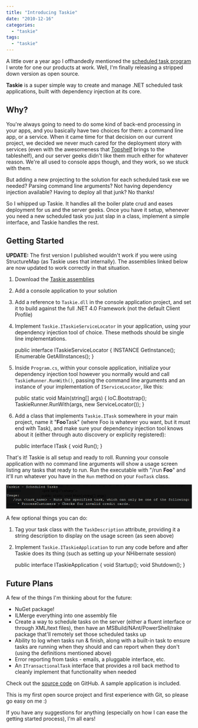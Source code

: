 ```yaml
---
title: "Introducing Taskie"
date: "2010-12-16"
categories: 
  - "taskie"
tags: 
  - "taskie"
---
```


A little over a year ago I offhandedly mentioned the [scheduled task program](http://darrell.mozingo.net/2009/09/15/injecting-all-instances-of-a-given-type/) I wrote for one our products at work. Well, I'm finally releasing a stripped down version as open source.

**Taskie** is a super simple way to create and manage .NET scheduled task applications, built with dependency injection at its core.

## Why?

You're always going to need to do some kind of back-end processing in your apps, and you basically have two choices for them: a command line app, or a service. When it came time for that decision on our current project, we decided we never much cared for the deployment story with services (even with the awesomeness that [Topshelf](http://topshelf-project.com/) brings to the tableshelf), and our server geeks didn't like them much either for whatever reason. We're all used to console apps though, and they work, so we stuck with them.

But adding a new projecting to the solution for each scheduled task exe we needed? Parsing command line arguments? Not having dependency injection available? Having to deploy all that junk? No thanks!

So I whipped up Taskie. It handles all the boiler plate crud and eases deployment for us and the server geeks. Once you have it setup, whenever you need a new scheduled task you just slap in a class, implement a simple interface, and Taskie handles the rest.

## Getting Started

**UPDATE:** The first version I published wouldn't work if you were using StructureMap (as Taskie uses that internally). The assemblies linked below are now updated to work correctly in that situation.

1. Download the [Taskie assemblies](https://github.com/downloads/DarrellMozingo/Taskie/Taskie.dll)
2. Add a console application to your solution
3. Add a reference to `Taskie.dll` in the console application project, and set it to build against the full .NET 4.0 Framework (not the default Client Profile)
4. Implement `Taskie.ITaskieServiceLocator` in your application, using your dependency injection tool of choice. These methods should be single line implementations.
    
    public interface ITaskieServiceLocator
    {
    	INSTANCE GetInstance();
    	IEnumerable GetAllInstances();
    } 
    
5. Inside `Program.cs`, within your console application, initialize your dependency injection tool however you normally would and call `TaskieRunner.RunWith()`, passing the command line arguments and an instance of your implementation of `IServiceLocator`, like this:
    
    public static void Main(string\[\] args)
    {
    	IoC.Bootstrap();
    	TaskieRunner.RunWith(args, new ServiceLocator());
    }
    
6. Add a class that implements `Taskie.ITask` somewhere in your main project, name it "**Foo**Task" (where Foo is whatever you want, but it must end with Task), and make sure your dependency injection tool knows about it (either through auto discovery or explicity registered):
    
    public interface ITask
    {
    	void Run();
    }
    

That's it! Taskie is all setup and ready to roll. Running your console application with no command line arguments will show a usage screen listing any tasks that ready to run. Run the executable with "/run **Foo**" and it'll run whatever you have in the `Run` method on your `FooTask` class.

![Taskie Usage Screen](/assets/2010/sshot-1.png "Taskie Usage Screen")

A few optional things you can do:

1. Tag your task class with the `TaskDescription` attribute, providing it a string description to display on the usage screen (as seen above)
2. Implement `Taskie.ITaskieApplication` to run any code before and after Taskie does its thing (such as setting up your NHibernate session)
    
    public interface ITaskieApplication
    {
    	void Startup();
    	void Shutdown();
    }
    

## Future Plans

A few of the things I'm thinking about for the future:

- NuGet package!
- ILMerge everything into one assembly file
- Create a way to schedule tasks on the server (either a fluent interface or through XML/text files), then have an MSBuild/NAnt/PowerShell/rake package that'll remotely set those scheduled tasks up
- Ability to log when tasks run & finish, along with a built-in task to ensure tasks are running when they should and can report when they don't (using the definitions mentioned above)
- Error reporting from tasks - emails, a pluggable interface, etc.
- An `ITransactionalTask` interface that provides a roll back method to cleanly implement that functionality when needed

Check out the [source code](https://github.com/DarrellMozingo/Taskie) on GitHub. A sample application is included.

This is my first open source project and first experience with Git, so please go easy on me :)

If you have any suggestions for anything (especially on how I can ease the getting started process), I'm all ears!
